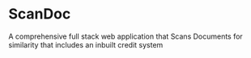 # ScanDoc
A comprehensive full stack web application that Scans Documents for similarity that includes an inbuilt credit system
